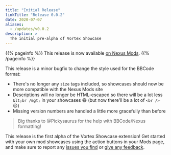 ```yaml
---
title: "Initial Release"
linkTitle: "Release 0.0.2"
date: 2020-07-07
aliases:
  - /updates/v0.0.2
description: >
  The initial pre-alpha of Vortex Showcase
---
```


{{% pageinfo %}}
This release is now available [on Nexus Mods](https://www.nexusmods.com/site/mods/145?tab=files).
{{% /pageinfo %}}

This release is a minor bugfix to change the style used for the BBCode format:

- There's no longer any `size` tags included, so showcases should now be more compatible with the Nexus Mods site
- Descriptions will no longer be HTML-escaped so there will be a lot less `&lt;br /&gt;` in your showcases 😄 (but now there'll be a lot of `<br />` 😢)
- Missing version numbers are handled a little more gracefully than before

> Big thanks to @Pickysaurus for the help with BBCode/Nexus formatting!

This release is the first alpha of the Vortex Showcase extension! Get started with your own mod showcases using the action buttons in your Mods page, and make sure to report any [issues you find](https://github.com/agc93/vortex-showcase) or [give any feedback](https://www.nexusmods.com/site/mods/145?tab=posts).